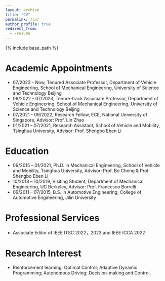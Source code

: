 ```yaml
---
layout: archive
title: "CV"
permalink: /cv/
author_profile: true
redirect_from:
  - /resume
---
```


{% include base_path %}

Academic Appointments
======
* 07/2023 - Now, Tenured Associate Professor, Department of Vehicle Engineering, School of Mechanical Engineering, University of Science and Technology Beijing
* 09/2022 - 07/2023, Tenure-track Associate Professor, Department of Vehicle Engineering, School of Mechanical Engineering, University of Science and Technology Beijing
* 07/2021 - 09/2022, Research Fellow, ECE, National University of Singapore, Advisor: Prof. Lin Zhao
* 01/2021 – 07/2021, Research Assistant, School of Vehicle and Mobility, Tsinghua University, Advisor: Prof. Shengbo Eben Li

Education
======
* 09/2015 – 01/2021, Ph.D. in Mechanical Engineering, School of Vehicle and Mobility, Tsinghua University, Advisor: Prof. Bo Cheng & Prof. Shengbo Eben Li
* 10/2018 – 10/2019, Visiting Student, Department of Mechanical Engineering, UC Berkeley, Advisor: Prof. Francesco Borrelli
* 09/2011 – 07/2015, B.S. in Automotive Engineering, College of Automotive Engineering, Jilin University


Professional Services
======
* Associate Editor of IEEE ITSC 2022，2023 and IEEE ICCA 2022


<!-- Publications
======
  <ul>{% for post in site.publications %}
    {% include archive-single-cv.html %}
  {% endfor %}</ul> -->

  
<!-- Teaching
======
  <ul>{% for post in site.teaching %}
    {% include archive-single-cv.html %}
  {% endfor %}</ul> -->
  
Research Interest
======
* Reinforcement learning; Optimal Control; Adaptive Dynamic Programming; Autonomous Driving; Decision-making and Control.
